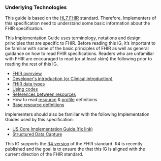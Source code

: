 ###  Underlying Technologies
This guide is based on the [HL7 FHIR](http://www.hl7.org/implement/standards/product_brief.cfm?product_id=491) standard. Therefore, Implementers of this specification need to understand some basic information about the FHIR specification.


This Implementation Guide uses terminology, notations and design principles that are specific to FHIR. Before reading this IG, it’s important to be familiar with some of the basic principles of FHIR as well as general guidance on how to read FHIR specifications. Readers who are unfamiliar with FHIR are encouraged to read (or at least skim) the following prior to reading the rest of this IG.

* 	[FHIR overview](http://www.hl7.org/fhir/R4/overview.html)
* 	[Developer's introduction (or Clinical introduction)](http://www.hl7.org/fhir/R4/overview-dev.html)
* 	[FHIR data types](http://www.hl7.org/fhir/R4/datatypes.html)
* 	[Using codes](http://www.hl7.org/fhir/R4/codesystem.html)
* 	[References between resources](http://www.hl7.org/fhir/R4/references.html)
* 	How to read [resource](http://www.hl7.org/fhir/R4/resourcelist.html) & [profile](http://www.hl7.org/fhir/R4/profiling.html) definitions
* 	[Base resource definitions](http://www.hl7.org/fhir/R4/resource.html)

Implementers should also be familiar with the following Implementation Guides used by this specification:

* [US Core Implementation Guide (fix link)]({{site.data.fhir.ver.uscore}}/index.html)
* [Structured Data Capture](http://hl7.org/fhir/us/sdc/) 

This IG supports the [R4 version](http://hl7.org/fhir/R4) of the FHIR standard. R4 is recently published and the goal is to ensure the that this IG is aligned with the current direction of the FHIR standard.